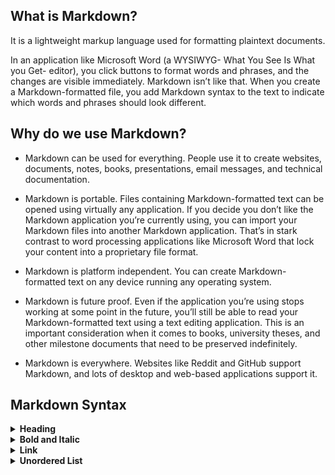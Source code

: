 ## What is Markdown?

It is a lightweight markup language used for formatting plaintext documents. 

In an application like Microsoft Word (a WYSIWYG- What You See Is What you Get- editor), you click buttons to format words and phrases, and the changes are visible immediately. Markdown isn’t like that. When you create a Markdown-formatted file, you add Markdown syntax to the text to indicate which words and phrases should look different.

## Why do we use Markdown?

- Markdown can be used for everything. People use it to create websites, documents, notes, books, presentations, email messages, and technical documentation.

- Markdown is portable. Files containing Markdown-formatted text can be opened using virtually any application. If you decide you don’t like the Markdown application you’re currently using, you can import your Markdown files into another Markdown application. That’s in stark contrast to word processing applications like Microsoft Word that lock your content into a proprietary file format.

- Markdown is platform independent. You can create Markdown-formatted text on any device running any operating system.

- Markdown is future proof. Even if the application you’re using stops working at some point in the future, you’ll still be able to read your Markdown-formatted text using a text editing application. This is an important consideration when it comes to books, university theses, and other milestone documents that need to be preserved indefinitely.

- Markdown is everywhere. Websites like Reddit and GitHub support Markdown, and lots of desktop and web-based applications support it.

## Markdown Syntax

<details>
  <summary><strong>Heading</strong></summary>
  <br> 
To create a heading, add number signs (#) in front of a word or phrase. The number of number signs you use should correspond to the heading level. For example, to create a heading level two <pre>&lt;h2&gt;</pre>, or use two number signs <pre>## My Header</pre>

<table>
  <tr>
    <th>Markdown</th>
    <th>HTML</th>
    <th>Rendered Output</th>
  </tr>
  <tr>
    <td># Heading level 1</td>
    <td><pre>&lt;h1&gt;Heading level 1&lt;/h1&gt;</pre></td>
    <td><h1>Heading level 1</h1></td>
  </tr>
  <tr>
    <td>## Heading level 2</td>
    <td><pre>&lt;h2&gt;Heading level 2&lt;/h2&gt;</pre></td>
    <td><h2>Heading level 2</h2></td>
  </tr>
  <tr>
    <td>### Heading level 3</td>
    <td><pre>&lt;h3&gt;Heading level 3&lt;/h3&gt;</pre></td>
    <td><h3>Heading level 3</h3></td>
  </tr>
  <tr>
    <td>#### Heading level 4</td>
    <td><pre>&lt;h4&gt;Heading level 4&lt;/h4&gt;</pre></td>
    <td><h4>Heading level 4</h4></td>
  </tr>
  <tr>
    <td>##### Heading level 5</td>
    <td><pre>&lt;h5&gt;Heading level 5&lt;/h5&gt;</pre></td>
    <td><h5>Heading level 5</h5></td>
  </tr>
  <tr>
    <td>###### Heading level 6</td>
    <td><pre>&lt;h6&gt;Heading level 6&lt;/h6&gt;</pre></td>
    <td><h6>Heading level 6</h6></td>
  </tr>
</table>

</details>

<details>
  <summary><strong>Bold and Italic</strong></summary>
  <br> 
  
To bold text, add two asterisks or underscores before and after a word or phrase. To bold the middle of a word for emphasis, add two asterisks without spaces around the letters.

To italicize text, add one asterisk or underscore before and after a word or phrase. To italicize the middle of a word for emphasis, add one asterisk without spaces around the letters.

<table>
  <tr>
    <th>Best Practice?</th>
    <th>Markdown</th>
    <th>HTML</th>
    <th>Rendered Output</th>
  </tr>
  <tr>
    <td>&#9989</td>
    <td>Be the best of **whatever** you are</td>
    <td>Be the best of <pre>&lt;strong&gt;whatever&lt;/strong&gt;</pre> you are</td>
    <td>Be the best of <strong>whatever</strong> you are</td>
  </tr>
  <tr>
    <td>&#9940</td>
    <td>Be the best of __whatever__ you are</td>
    <td>Be the best of <pre>&lt;b&gt;whatever&lt;/b&gt;</pre> you are</td>
    <td>Be the best of <b>whatever</b> you are</td>
  </tr>
   <tr>
    <td>&#9989</td>
    <td>Be the best of *whatever* you are</td>
    <td>Be the best of <pre>&lt;em&gt;whatever&lt;/em&gt;</pre> you are</td>
    <td>Be the best of <em>whatever</em> you are</td>
  </tr>
  <tr>
    <td>&#9940</td>
    <td>Be the best of _whatever_ you are</td>
    <td>Be the best of <pre>&lt;i&gt;whatever&lt;/i&gt;</pre> you are</td>
    <td>Be the best of <i>whatever</i> you are</td>
  </tr>
   <tr>
    <td>&#9989</td>
    <td>Be the best of ****whatever**** you are</td>
    <td>Be the best of <pre>&lt;em&gt;&lt;strong&gt;whatever&lt;/strong&gt;&lt;/em&gt;</pre> you are</td>
    <td>Be the best of <em><strong>whatever</strong></em> you are</td>
  </tr>
  <tr>
    <td>&#9940</td>
    <td>Be the best of ___whatever___ you are</td>
    <td>Be the best of <pre>&lt;i&gt;&lt;b&gt;whatever&lt;/b&gt&lt;/i&gt;</pre> you are</td>
    <td>Be the best of <i><b>whatever</b></i> you are</td>
  </tr>
</table>
</details>

<details>
  <summary><strong>Link</strong></summary>
  <br>   
  To create a link, enclose the link text in brackets and then follow it immediately with the URL in parentheses.
  
  * ***Markdown***
    <p>[My Github site](https://github.com/phamthuhuong91)</p>

  * ***HTML***
    <pre>&lt;a&gt; href="https://github.com/phamthuhuong91">My Github site!&lt;/a&gt;</pre>

  * ***Rendered Output***
    <p><a href="https://github.com/phamthuhuong91">My Github site</a></p>
  
</details>
    
<details>
  <summary><strong>Unordered List</strong></summary>
  <br>
  To create an unordered list, add dashes (-), asterisks (*), or plus signs (+) in front of line items. Indent one or more items to create a nested list.
</details>  
